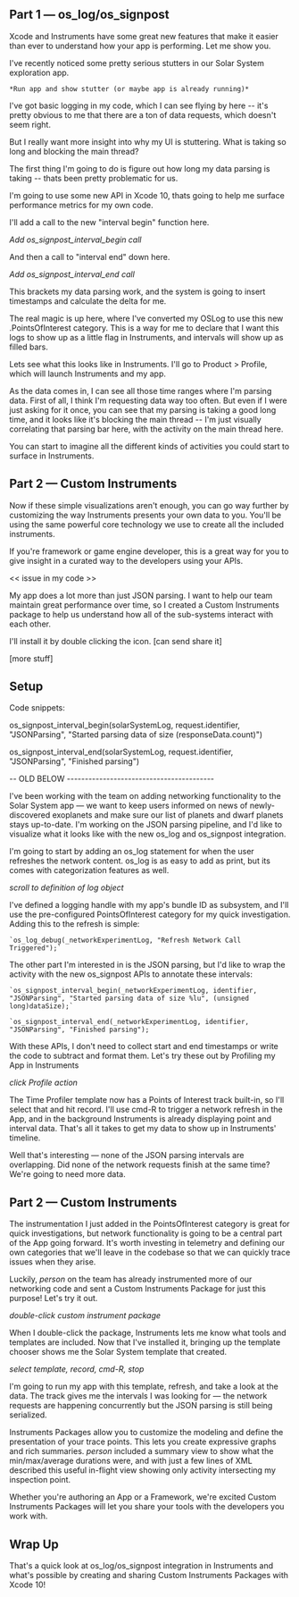 ## Part 1 — os_log/os_signpost

Xcode and Instruments have some great new features that make it easier than ever to understand how your app is performing. Let me show you.

I've recently noticed some pretty serious stutters in our Solar System exploration app.

    *Run app and show stutter (or maybe app is already running)*

I've got basic logging in my code, which I can see flying by here -- it's pretty obvious to me that there are a ton of data requests, which doesn't seem right.

But I really want more insight into why my UI is stuttering. What is taking so long and blocking the main thread?

The first thing I'm going to do is figure out how long my data parsing is taking -- thats been pretty problematic for us.

I'm going to use some new API in Xcode 10, thats going to help me surface performance metrics for my own code. 

I'll add a call to the new "interval begin" function here.

  *Add os_signpost_interval_begin call*

And then a call to "interval end" down here.

  *Add os_signpost_interval_end call*

This brackets my data parsing work, and the system is going to insert timestamps and calculate the delta for me.

The real magic is up here, where I've converted my OSLog to use this new .PointsOfInterest category. This is a way for me to declare that I want this logs to show up as a little flag in Instruments, and intervals will show up as filled bars.

Lets see what this looks like in Instruments. I'll go to Product > Profile, which will launch Instruments and my app.

As the data comes in, I can see all those time ranges where I'm parsing data. First of all, I think I'm  requesting data way too often. But even if I were just asking for it once, you can see that my parsing is taking a good long time, and it looks like it's blocking the main thread -- I'm just visually correlating that parsing bar here, with the activity on the main thread here.

You can start to imagine all the different kinds of activities you could start to surface in Instruments.

## Part 2 — Custom Instruments

Now if these simple visualizations aren't enough, you can go way further by customizing the way Instruments presents your own data to you. You'll be using the same powerful core technology we use to create all the included instruments.

If you're framework or game engine developer, this is a great way for you to give insight in a curated way to the developers using your APIs.

<< issue in my code >>

My app does a lot more than just JSON parsing. I want to help our team maintain great performance over time, so I created a Custom Instruments package to help us understand how all of the sub-systems interact with each other.

I'll install it by double clicking the icon. [can send share it]

[more stuff]

## Setup

Code snippets:

os_signpost_interval_begin(solarSystemLog, request.identifier, "JSONParsing", "Started parsing data of size \(responseData.count)")

os_signpost_interval_end(solarSystemLog, request.identifier, "JSONParsing", "Finished parsing")


-- OLD BELOW ----------------------------------------- 

I've been working with the team on adding networking functionality to the Solar System app — we want to keep users informed on news of newly-discovered exoplanets and make sure our list of planets and dwarf planets stays up-to-date. I'm working on the JSON parsing pipeline, and I'd like to visualize what it looks like with the new os_log and os_signpost integration. 

I'm going to start by adding an os_log statement for when the user refreshes the network content. os_log is as easy to add as print, but its comes with categorization features as well. 

_scroll to definition of log object_

I've defined a logging handle with my app's bundle ID as subsystem, and I'll use the pre-configured PointsOfInterest category for my quick investigation. Adding this to the refresh is simple:

	`os_log_debug(_networkExperimentLog, "Refresh Network Call Triggered");`

The other part I'm interested in is the JSON parsing, but I'd like to wrap the activity with the new os_signpost APIs to annotate these intervals:

	`os_signpost_interval_begin(_networkExperimentLog, identifier, "JSONParsing", "Started parsing data of size %lu", (unsigned long)dataSize);`

	`os_signpost_interval_end(_networkExperimentLog, identifier, "JSONParsing", "Finished parsing");

With these APIs, I don't need to collect start and end timestamps or write the code to subtract and format them. Let's try these out by Profiling my App in Instruments

_click Profile action_

The Time Profiler template now has a Points of Interest track built-in, so I'll select that and hit record. I'll use cmd-R to trigger a network refresh in the App, and in the background Instruments is already displaying point and interval data. That's all it takes to get my data to show up in Instruments' timeline.

Well that's interesting — none of the JSON parsing intervals are overlapping. Did none of the network requests finish at the same time? We're going to need more data.

## Part 2 — Custom Instruments

The instrumentation I just added in the PointsOfInterest category is great for quick investigations, but network functionality is going to be a central part of the App going forward. It's worth investing in telemetry and defining our own categories that we'll leave in the codebase so that we can quickly trace issues when they arise.

Luckily, _person_ on the team has already instrumented more of our networking code and sent a Custom Instruments Package for just this purpose! Let's try it out.

_double-click custom instrument package_

When I double-click the package, Instruments lets me know what tools and templates are included. Now that I've installed it, bringing up the template chooser shows me the Solar System template that <person> created. 

_select template, record, cmd-R, stop_

I'm going to run my app with this template, refresh, and take a look at the data. The track gives me the intervals I was looking for — the network requests are happening concurrently but the JSON parsing is still being serialized. 

Instruments Packages allow you to customize the modeling and define the presentation of your trace points. This lets you create expressive graphs and rich summaries. _person_ included a summary view to show what the min/max/average durations were, and with just a few lines of XML described this useful in-flight view showing only activity intersecting my inspection point.

Whether you're authoring an App or a Framework, we're excited Custom Instruments Packages will let you share your tools with the developers you work with.

## Wrap Up
That's a quick look at os_log/os_signpost integration in Instruments and what's possible by creating and sharing Custom Instruments Packages with Xcode 10!
